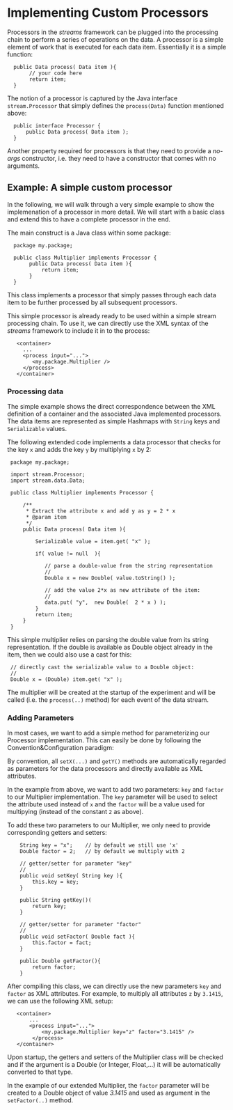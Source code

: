 Implementing Custom Processors
==============================

Processors in the *streams* framework can be plugged into the
processing chain to perform a series of operations on the data.  A
processor is a simple element of work that is executed for each data
item. Essentially it is a simple function:

      public Data process( Data item ){
           // your code here
           return item;
      }

The notion of a processor is captured by the Java interface `stream.Processor`
that simply defines the `process(Data)` function mentioned above:

      public interface Processor {
          public Data process( Data item );
      }

Another property required for processors is that they need to provide a
*no-args* constructor, i.e. they need to have a constructor that comes
with no arguments.


Example: A simple custom processor
----------------------------------

In the following, we will walk through a very simple example to show
the implemenation of a processor in more detail. We will start with a
basic class and extend this to have a complete processor in the end.

The main construct is a Java class within some package:

      package my.package;

      public class Multiplier implements Processor {
           public Data process( Data item ){
               return item;
           }
      }

This class implements a processor that simply passes through each data
item to be further processed by all subsequent processors.


This simple processor is already ready to be used within a simple stream
processing chain. To use it, we can directly use the XML syntax of the *streams*
framework to include it in to the process:

       <container>
         ...
         <process input="...">
            <my.package.Multiplier />
         </process>
       </container>

### Processing data

The simple example shows the direct correspondence between the XML
definition of a container and the associated Java implemented
processors. The data items are represented as simple Hashmaps with
`String` keys and `Serializable` values.

The following extended code implements a data processor that checks
for the key `x` and adds the key `y` by multiplying `x` by 2:

     package my.package;

     import stream.Processor;
     import stream.data.Data;

     public class Multiplier implements Processor {

         /**
          * Extract the attribute x and add y as y = 2 * x
          * @param item
          */
         public Data process( Data item ){
             
             Serializable value = item.get( "x" );	     

             if( value != null  ){

                // parse a double-value from the string representation
                //
                Double x = new Double( value.toString() );
                
                // add the value 2*x as new attribute of the item:
                //
                data.put( "y",  new Double(  2 * x ) );
             }
             return item;
         }
     }


This simple multiplier relies on parsing the double value from its string
representation. If the double is available as Double object already in the
item, then we could also use a cast for this:

     // directly cast the serializable value to a Double object:
     //
     Double x = (Double) item.get( "x" );

The multiplier will be created at the startup of the experiment and will be
called (i.e. the `process(..)` method) for each event of the data stream.


### Adding Parameters

In most cases, we want to add a simple method for parameterizing our Processor
implementation. This can easily be done by following the Convention&Configuration
paradigm:

By convention, all `setX(...)` and `getY()` methods are automatically regarded as
parameters for the data processors and directly available as XML attributes.

In the example from above, we want to add two parameters: `key` and `factor` to
our Multiplier implementation. The `key` parameter will be used to select the
attribute used instead of `x` and the `factor` will be a value used for multipying
(instead of the constant `2` as above).

To add these two parameters to our Multiplier, we only need to provide corresponding
getters and setters:

        String key = "x";    // by default we still use 'x'
        Double factor = 2;   // by default we multiply with 2

        // getter/setter for parameter "key"
        //
        public void setKey( String key ){
            this.key = key;
        }

        public String getKey()(
            return key;
        }

        // getter/setter for parameter "factor"
        // 
        public void setFactor( Double fact ){
            this.factor = fact;
        }

        public Double getFactor(){
            return factor;
        }
        
After compiling this class, we can directly use the new parameters `key` and `factor`
as XML attributes. For example, to multiply all attributes `z` by `3.1415`, we can
use the following XML setup:

       <container>
           ...
           <process input="...">
               <my.package.Multiplier key="z" factor="3.1415" />
            </process>
       </container>

Upon startup, the getters and setters of the Multiplier class will be checked and
if the argument is a Double (or Integer, Float,...) it will be automatically converted
to that type.

In the example of our extended Multiplier, the `factor` parameter will be created to
a Double object of value *3.1415* and used as argument in the `setFactor(..)` method.



